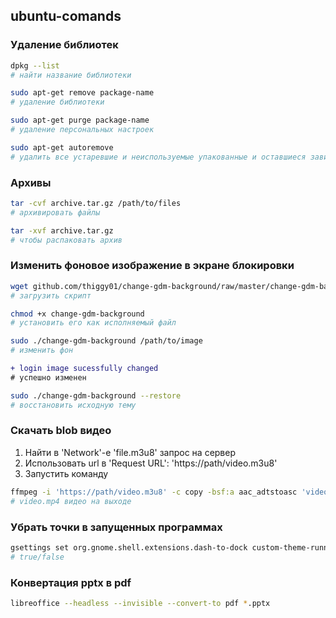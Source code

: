 ## ubuntu-comands
### Удаление библиотек
```sh
dpkg --list
# найти название библиотеки
```
```sh
sudo apt-get remove package-name
# удаление библиотеки
```
```sh
sudo apt-get purge package-name
# удаление персональных настроек
```
```sh
sudo apt-get autoremove
# удалить все устаревшие и неиспользуемые упакованные и оставшиеся зависимости
```

### Архивы<br>

```sh
tar -cvf archive.tar.gz /path/to/files
# архивировать файлы
```
```sh
tar -xvf archive.tar.gz
# чтобы распаковать архив 
```
### Изменить фоновое изображение в экране блокировки

```sh
wget github.com/thiggy01/change-gdm-background/raw/master/change-gdm-background
# загрузить скрипт
```

```sh
chmod +x change-gdm-background
# установить его как исполняемый файл
```
```sh
sudo ./change-gdm-background /path/to/image
# изменить фон
```
```diff
+ login image sucessfully changed
# успешно изменен
```
```sh
sudo ./change-gdm-background --restore
# восстановить исходную тему
```

### Скачать blob видео<br>
1. Найти в 'Network'-е 'file.m3u8' запрос на сервер 
2. Использовать url в 'Request URL': 'https://path/video.m3u8'
3. Запустить команду
```sh
ffmpeg -i 'https://path/video.m3u8' -c copy -bsf:a aac_adtstoasc 'video.mp4'
# video.mp4 видео на выходе
```

### Убрать точки в запущенных программах<br>
```sh
gsettings set org.gnome.shell.extensions.dash-to-dock custom-theme-running-dots 'false'
# true/false
```
### Конвертация pptx в pdf<br>
```sh
libreoffice --headless --invisible --convert-to pdf *.pptx
```

